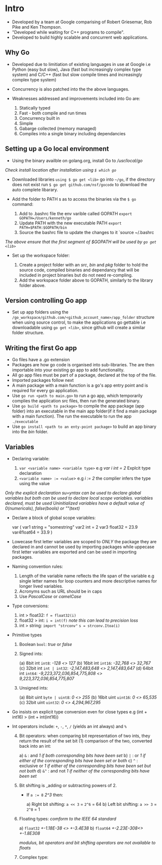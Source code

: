 # Intro

- Developed by a team at Google comparising of Robert Griesemar, Rob Pike and Ken Thompson.
- "Developed while waiting for C++ programs to compile".
- Developed to build highly scalable and concurrent web applications.

## Why Go

- Developed due to limitiation of existing languages in use at Google i.e Python (easy but slow), Java (fast but increasingly complex type system) and C/C++ (fast but slow compile times and increasingly complex type system)
- Concurrency is also patched into the the above languages.
- Weaknesses addressed and improvements included into Go are:

    1. Statically typed
    2. Fast - both compile and run times
    3. Concurrency built in
    4. Simple
    5. Gabarge collected (memory managed)
    6. Compiles into a single binary including dependancies

## Setting up a Go local environment

- Using the binary availble on golang.org, install Go to _/usr/local/go_

_Check install location after installation using `$ which go`_

- Downloaded libraries `using $ go get <lib>` go into `~/go`, if the directory does not exist run `$ go get github.com/nsf/gocode` to download the auto complete libarary.
- Add the folder to PATH s as to access the binaries via the `$ go` command:

    1. Add to .bashrc file the env varible called GOPATH `export GOPATH=/Users/kenneth/go`
    2. Update PATH with the new executable PATH `export PATH=$PATH:$GOPATH/bin`
    3. Source the bashrc file to update the changes to it `source ~/.bashrc

_The above ensure that the first segment of $GOPATH will be used by `go get <lib>`_

- Set up the workspace folder:

    1. Create a project folder with an _src_, _bin_ and _pkg_ folder to hold the source code, compiled binaries and dependancy that will be included in project binaries but do not need re-compling.
    2. Add the workspace folder above to GOPATH, similarly to the library folder above.

## Version controlling Go app

- Set up app folders using the `/go_workspace/github.com/<github_account_name>/app_folder` structure when using source control, to make the applications go gettable i.e downloadable using `go get <lib>`, since github will create a similar folder structure.

## Writing the first Go app

- Go files have a .go extension
- Packages are how go code is organised into sub-libraries. The are then importable into your existing go app to add functionality.
- All go app files must be part of a package, declared at the top of the file.
- Imported packages follow next
- A main package with a main function is a go's app entry point and is required for every go application.
- Use `go run <path to main.go>` to run a go app, which temporarily complies the application src files, then run the generated binary.
- Use `go build <path to package>` to compile the app package (app folder) into an executable in the main app folder(if it find a main package with a main function). The run the executable to run the app `./executable`
- Use `go install <path to an enty-point package>` to build an app binary into the _bin_ folder.

## Variables

- Declaring variable:

    1. `var <variable name> <variable type>` e.g _var i int = 2_ Explcit type declaration
    2. `<variable name> := <value`> e.g _i := 2_ the complier infers the type using the value

_Only the explicit declaration su=yntax can be used to declare global variables but both can be used to declare local scope variables._
_variables declared, must be used_
_Uninitialized variables have a default value of 0(numericals), false(bools) or ""(text)_

- Declare a block of global scope variables:

    var (
        var1 string = "somestring"
        var2 int = 2
        var3 float32 = 23.9
        var4float64 = 33.9
    )

- Lowecase first letter variables are scoped to _ONLY_ the package they are declared in and cannot be used by importing packages while uppecase first letter variables are exported and can be used in importing packages.
- Naming convention rules:

    1. Length of the variable name reflects the life span of the variable e.g single letter names for loop counters and more descriptive names for longer lived variables.
    2. Acronyms such as URL should be in caps
    3. Use _PascalCase_ or _camelCase_

- Type conversions:

    1. int > float32: `f = float32(i)`
    2. float32 > int: `i = int(f)` _note this can lead to precision loss_
    3. int > string: `import "strconv"` `s = strconv.Itoa(i)`

- Primitive types

    1. Boolean `bool`: _true_ or _false_
    2. Signed ints:

        (a) 8bit int `int8`: _-128 <> 127_
        (b) 16bit int `int16`: _-32,768 <> 32,767_
        (c) 32bit int `int | int32`:  _-2,147,483,648 <> 2,147,483,647_
        (d) 64bit int `int64`: _-9,223,372,036,854,775,808 <> 9,223,372,036,854,775,807_

    3. Unsigned ints:

        (a) 8bit uint `byte | uint8`: _0 <> 255_
        (b) 16bit uint `uint16`: _0 <> 65,535_
        (c) 32bit uint `uint32`: _0 <> 4,294,967,295_

- Go insists on explicit type conversion even for close types e.g (int + int16) > (int + int(int16))
- Int operators include: `+`, `-`, `*`, `/` (yields an int always) and `%`

    4. Bit operators: when comparing bit representation of two ints, they return the result of the set bit (1) comparison of the two, converted back into an int:

        a) `&` : and _1 if both corresponding bits have been set_
        b) `|` : or _1 if either of the corresponding bits have been set or both_
        c) `^` : exclusive or _1 if either of the corresponding bits have been set but not both_
        d) `&^` : and not _1 if neither of the corresponding bits have been set_

    5. Bit shifting is _adding or subtracting powers of 2.
        - If `a := 8` _2^3_ then:

            a) Right bit shifting: `a << 3` = `2^6` = 64
            b) Left bit shifting: `a >> 3` = `2^0` = 1

    6. Floating types: _comform to the IEEE 64 standard_

        a) `float32` _+-1.18E-38 <> +-3.4E38_
        b) `float64` _+-2.23E-308<> +-1.8E308_

        _modulus, bit operators and bit shifting operators are not available to floats_

    7. Complex type: 
